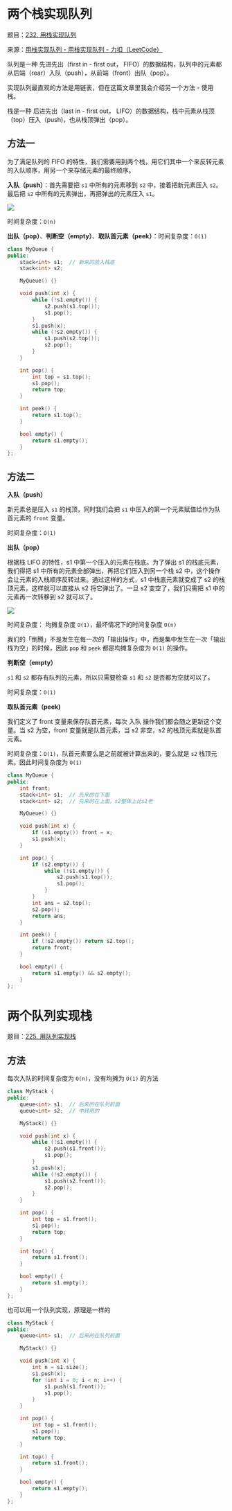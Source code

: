 # 两个栈实现队列

题目：[232. 用栈实现队列](https://leetcode.cn/problems/implement-queue-using-stacks/)

来源：[用栈实现队列 - 用栈实现队列 - 力扣（LeetCode）](https://leetcode.cn/problems/implement-queue-using-stacks/solution/yong-zhan-shi-xian-dui-lie-by-leetcode/)

队列是一种 先进先出（first in - first out， FIFO）的数据结构，队列中的元素都从后端（rear）入队（push），从前端（front）出队（pop）。

实现队列最直观的方法是用链表，但在这篇文章里我会介绍另一个方法 - 使用栈。

栈是一种 后进先出（last in - first out， LIFO）的数据结构，栈中元素从栈顶（top）压入（push)，也从栈顶弹出（pop）。

## 方法一

为了满足队列的 FIFO 的特性，我们需要用到两个栈，用它们其中一个来反转元素的入队顺序，用另一个来存储元素的最终顺序。

**入队（push）**：首先需要把 `s1` 中所有的元素移到 `s2` 中，接着把新元素压入 `s2`。最后把 `s2` 中所有的元素弹出，再把弹出的元素压入 `s1`。

![](../../img/232-1.png)

时间复杂度：`O(n)`

**出队（pop）**、**判断空（empty）**、**取队首元素（peek）**：时间复杂度：`O(1)`

```cpp
class MyQueue {
public:
    stack<int> s1;  // 新来的放入栈底
    stack<int> s2;

    MyQueue() {}

    void push(int x) {
        while (!s1.empty()) {
            s2.push(s1.top());
            s1.pop();
        }
        s1.push(x);
        while (!s2.empty()) {
            s1.push(s2.top());
            s2.pop();
        }
    }

    int pop() {
        int top = s1.top();
        s1.pop();
        return top;
    }

    int peek() {
        return s1.top();
    }

    bool empty() {
        return s1.empty();
    }
};

```

## 方法二

**入队（push）**

新元素总是压入 `s1` 的栈顶，同时我们会把 `s1` 中压入的第一个元素赋值给作为队首元素的 `front` 变量。

时间复杂度：`O(1)`

**出队（pop）**

根据栈 LIFO 的特性，s1 中第一个压入的元素在栈底。为了弹出 s1 的栈底元素，我们得把 s1 中所有的元素全部弹出，再把它们压入到另一个栈 s2 中，这个操作会让元素的入栈顺序反转过来。通过这样的方式，s1 中栈底元素就变成了 s2 的栈顶元素，这样就可以直接从 s2 将它弹出了。一旦 s2 变空了，我们只需把 s1 中的元素再一次转移到 s2 就可以了。

![](../../img/232-2.png)

时间复杂度： 均摊复杂度 `O(1)`，最坏情况下的时间复杂度 `O(n)`

我们的「倒腾」不是发生在每一次的「输出操作」中，而是集中发生在一次「输出栈为空」的时候，因此 `pop` 和 `peek` 都是均摊复杂度为 `O(1)` 的操作。

**判断空（empty）**

`s1` 和 `s2` 都存有队列的元素，所以只需要检查 `s1` 和 `s2` 是否都为空就可以了。

时间复杂度：`O(1)`

**取队首元素（peek)**

我们定义了 front 变量来保存队首元素，每次 入队 操作我们都会随之更新这个变量。当 s2 为空，front 变量就是队首元素，当 s2 非空，s2 的栈顶元素就是队首元素。

时间复杂度：`O(1)`，队首元素要么是之前就被计算出来的，要么就是 `s2` 栈顶元素。因此时间复杂度为 `O(1)`

```cpp
class MyQueue {
public:
    int front;
    stack<int> s1;  // 先来的在下面
    stack<int> s2;  // 先来的在上面，s2整体上比s1老

    MyQueue() {}

    void push(int x) {
        if (s1.empty()) front = x;
        s1.push(x);
    }

    int pop() {
        if (s2.empty()) {
            while (!s1.empty()) {
                s2.push(s1.top());
                s1.pop();
            }
        }
        int ans = s2.top();
        s2.pop();
        return ans;
    }

    int peek() {
        if (!s2.empty()) return s2.top();
        return front;
    }

    bool empty() {
        return s1.empty() && s2.empty();
    }
};
```

# 两个队列实现栈

题目：[225. 用队列实现栈](https://leetcode.cn/problems/implement-stack-using-queues/)

## 方法

每次入队的时间复杂度为 `O(n)`，没有均摊为 `O(1)` 的方法

```cpp
class MyStack {
public:
    queue<int> s1;  // 后来的在队列前面
    queue<int> s2;  // 中转用的

    MyStack() {}

    void push(int x) {
        while (!s1.empty()) {
            s2.push(s1.front());
            s1.pop();
        }
        s1.push(x);
        while (!s2.empty()) {
            s1.push(s2.front());
            s2.pop();
        }
    }

    int pop() {
        int top = s1.front();
        s1.pop();
        return top;
    }

    int top() {
        return s1.front();
    }

    bool empty() {
        return s1.empty();
    }
};
```

也可以用一个队列实现，原理是一样的

```cpp
class MyStack {
public:
    queue<int> s1;  // 后来的在队列前面

    MyStack() {}

    void push(int x) {
        int n = s1.size();
        s1.push(x);
        for (int i = 0; i < n; i++) {
            s1.push(s1.front());
            s1.pop();
        }
    }

    int pop() {
        int top = s1.front();
        s1.pop();
        return top;
    }

    int top() {
        return s1.front();
    }

    bool empty() {
        return s1.empty();
    }
};
```

